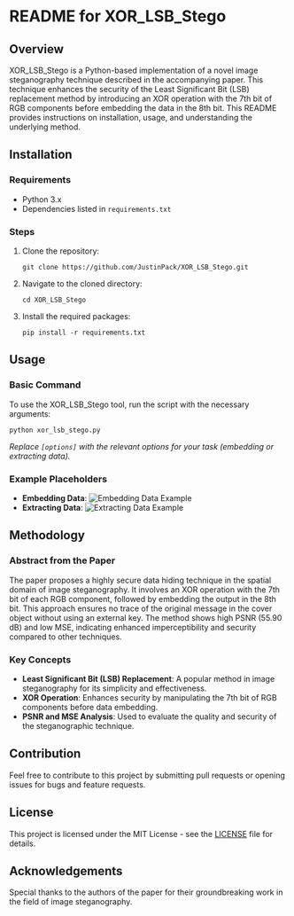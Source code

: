 
# README for XOR_LSB_Stego

## Overview
XOR_LSB_Stego is a Python-based implementation of a novel image steganography technique described in the accompanying paper. This technique enhances the security of the Least Significant Bit (LSB) replacement method by introducing an XOR operation with the 7th bit of RGB components before embedding the data in the 8th bit. This README provides instructions on installation, usage, and understanding the underlying method.

## Installation

### Requirements
- Python 3.x
- Dependencies listed in `requirements.txt`

### Steps
1. Clone the repository:
   ```
   git clone https://github.com/JustinPack/XOR_LSB_Stego.git
   ```
2. Navigate to the cloned directory:
   ```
   cd XOR_LSB_Stego
   ```
3. Install the required packages:
   ```
   pip install -r requirements.txt
   ```

## Usage

### Basic Command
To use the XOR_LSB_Stego tool, run the script with the necessary arguments:
```
python xor_lsb_stego.py
```
*Replace `[options]` with the relevant options for your task (embedding or extracting data).*

### Example Placeholders
- **Embedding Data**: 
  ![Embedding Data Example](path/to/embedding_example.png)
- **Extracting Data**: 
  ![Extracting Data Example](path/to/extracting_example.png)

## Methodology

### Abstract from the Paper
The paper proposes a highly secure data hiding technique in the spatial domain of image steganography. It involves an XOR operation with the 7th bit of each RGB component, followed by embedding the output in the 8th bit. This approach ensures no trace of the original message in the cover object without using an external key. The method shows high PSNR (55.90 dB) and low MSE, indicating enhanced imperceptibility and security compared to other techniques.

### Key Concepts
- **Least Significant Bit (LSB) Replacement**: A popular method in image steganography for its simplicity and effectiveness.
- **XOR Operation**: Enhances security by manipulating the 7th bit of RGB components before data embedding.
- **PSNR and MSE Analysis**: Used to evaluate the quality and security of the steganographic technique.

## Contribution
Feel free to contribute to this project by submitting pull requests or opening issues for bugs and feature requests.

## License
This project is licensed under the MIT License - see the [LICENSE](LICENSE) file for details.

## Acknowledgements
Special thanks to the authors of the paper for their groundbreaking work in the field of image steganography.
